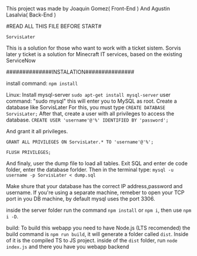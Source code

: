 
This project was made by Joaquin Gomez( Front-End )
And Agustin Lasalvia( Back-End )


#READ ALL THIS FILE BEFORE START#

`SorvisLater`

This is a solution for those who want to work with a ticket sistem.
Sorvis later y ticket is a solution for Minecraft IT services, based on the existing ServiceNow 

##############INSTALATION###############


install command:
`npm install`

Linux:
Install mysql-server
`sudo apt-get install mysql-server`
 user command:
	"sudo mysql" this will enter you to MySQL as root. 
	Create a database like SorvisLater
	For this, you must type 
 	`CREATE DATABASE SorvisLater;`
	After that, create a user with all privileges to access the database.
 	`CREATE USER 'username'@'%' IDENTIFIED BY 'password';`
	
 And grant it all privileges.
 
`GRANT ALL PRIVILEGES ON SorvisLater.* TO 'username'@'%';`

`FLUSH PRIVILEGES;`

And finaly, user the dump file to load all tables.
Exit SQL and enter de code folder, enter the database forlder.
Then in the terminal type: `mysql -u username -p SorvisLater < dump.sql`


Make shure that your database has the correct IP address,password and username.
If you're using a separate machine, remeber to open your TCP port in you DB machine,
by default mysql uses the port 3306.

inside the server folder run the command `npm install` or `npm i`, then use `npm i -D`.

build:
To build this webapp you need to have Node.js (LTS recomended)
the build command is `npm run build`, it will generate a folder called `dist`.
Inside of it is the compiled TS to JS project.
inside of the `dist` folder, run `node index.js` and there you have you webapp backend 
